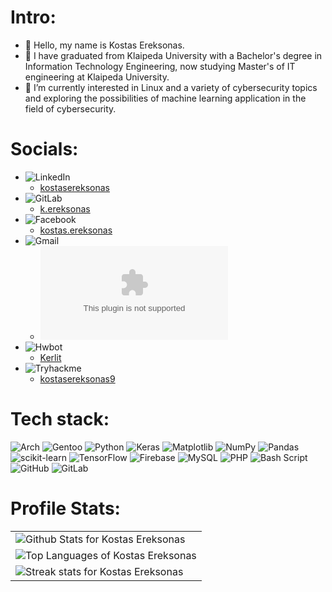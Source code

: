 # Intro:

- 👋 Hello, my name is Kostas Ereksonas.
- 👀 I have graduated from Klaipeda University with a Bachelor's degree in Information Technology Engineering, now studying Master's of IT engineering at Klaipeda University.
- 🌱 I’m currently interested in Linux and a variety of cybersecurity topics and exploring the possibilities of machine learning application in the field of cybersecurity.

# Socials:
  - ![LinkedIn](https://img.shields.io/badge/linkedin-%230077B5.svg?style=for-the-badge&logo=linkedin&logoColor=white)
    - [kostasereksonas](https://www.linkedin.com/in/kostasereksonas/)
  - ![GitLab](https://img.shields.io/badge/gitlab-%23181717.svg?style=for-the-badge&logo=gitlab&logoColor=white)
    - [k.ereksonas](https://gitlab.com/k.ereksonas/)
  - ![Facebook](https://img.shields.io/badge/Facebook-%231877F2.svg?style=for-the-badge&logo=Facebook&logoColor=white)
    - [kostas.ereksonas](https://www.facebook.com/kostas.ereksonas/)
  - ![Gmail](https://img.shields.io/badge/Gmail-D14836?style=for-the-badge&logo=gmail&logoColor=white)
    - ![k.ereksonas](mailto:k.ereksonas@gmail.com)
  - ![Hwbot](https://img.shields.io/badge/Hwbot-green?style=for-the-badge&link=https://hwbot.org/user/kerlit/)
    - [Kerlit](https://hwbot.org/user/kerlit/)
  - ![Tryhackme](https://img.shields.io/badge/Tryhackme-blue?style=for-the-badge)
    - [kostasereksonas9](https://tryhackme.com/r/p/kostasereksonas9)

# Tech stack:

![Arch](https://img.shields.io/badge/Arch%20Linux-1793D1?logo=arch-linux&logoColor=fff&style=for-the-badge) ![Gentoo](https://img.shields.io/badge/Gentoo-54487A?style=for-the-badge&logo=gentoo&logoColor=white) ![Python](https://img.shields.io/badge/python-3670A0?style=for-the-badge&logo=python&logoColor=ffdd54) ![Keras](https://img.shields.io/badge/Keras-%23D00000.svg?style=for-the-badge&logo=Keras&logoColor=white) ![Matplotlib](https://img.shields.io/badge/Matplotlib-%23ffffff.svg?style=for-the-badge&logo=Matplotlib&logoColor=black) ![NumPy](https://img.shields.io/badge/numpy-%23013243.svg?style=for-the-badge&logo=numpy&logoColor=white) ![Pandas](https://img.shields.io/badge/pandas-%23150458.svg?style=for-the-badge&logo=pandas&logoColor=white) ![scikit-learn](https://img.shields.io/badge/scikit--learn-%23F7931E.svg?style=for-the-badge&logo=scikit-learn&logoColor=white) ![TensorFlow](https://img.shields.io/badge/TensorFlow-%23FF6F00.svg?style=for-the-badge&logo=TensorFlow&logoColor=white) ![Firebase](https://img.shields.io/badge/firebase-a08021?style=for-the-badge&logo=firebase&logoColor=ffcd34) ![MySQL](https://img.shields.io/badge/mysql-4479A1.svg?style=for-the-badge&logo=mysql&logoColor=white) ![PHP](https://img.shields.io/badge/php-%23777BB4.svg?style=for-the-badge&logo=php&logoColor=white) ![Bash Script](https://img.shields.io/badge/bash_script-%23121011.svg?style=for-the-badge&logo=gnu-bash&logoColor=white) ![GitHub](https://img.shields.io/badge/github-%23121011.svg?style=for-the-badge&logo=github&logoColor=white) ![GitLab](https://img.shields.io/badge/gitlab-%23181717.svg?style=for-the-badge&logo=gitlab&logoColor=white)

# Profile Stats:

<table>
  <tr>
    <td valign="center">
        <img align="center" src="https://github-readme-stats.vercel.app/api?username=KostasEreksonas&include_all_commits=true&count_private=true&show_icons=true&line_height=30&title_color=CDB4DB&icon_color=CDB4DB&text_color=D3D3D3&bg_color=0A0A0A" alt="Github Stats for Kostas Ereksonas">
    </td>
  </tr>
  <tr>
    <td valign="center">
        <img src="https://github-readme-stats.vercel.app/api/top-langs/?username=KostasEreksonas&layout=compact&theme=dark&bg_color=0A0A0A" alt="Top Languages of Kostas Ereksonas"/>
    </td>
  </tr>
  <tr>
    <td>
      <img src="https://github-readme-streak-stats.herokuapp.com/?user=KostasEreksonas&theme=blue-green&hide_border=false" alt="Streak stats for Kostas Ereksonas"/>    
    </td>
  </tr>
</table>
